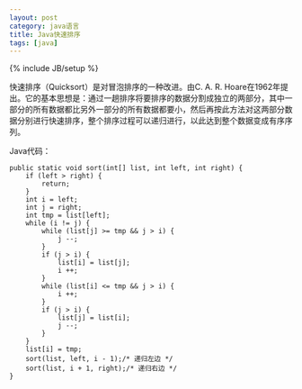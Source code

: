 ```yaml
---
layout: post
category: java语言
title: Java快速排序
tags: [java]
---
```

{% include JB/setup %}

快速排序（Quicksort）是对冒泡排序的一种改进。由C. A. R. Hoare在1962年提出。它的基本思想是：通过一趟排序将要排序的数据分割成独立的两部分，其中一部分的所有数据都比另外一部分的所有数据都要小，然后再按此方法对这两部分数据分别进行快速排序，整个排序过程可以递归进行，以此达到整个数据变成有序序列。

Java代码：

	public static void sort(int[] list, int left, int right) {
		if (left > right) {
			return;
		}
		int i = left;
		int j = right;
		int tmp = list[left];
		while (i != j) {
			while (list[j] >= tmp && j > i) {
				j --;
			}
			if (j > i) {
				list[i] = list[j];
				i ++;
			}
			while (list[i] <= tmp && j > i) {
				i ++;
			}
			if (j > i) {
				list[j] = list[i];
				j --;
			}
		}
		list[i] = tmp;
		sort(list, left, i - 1);/* 递归左边 */
		sort(list, i + 1, right);/* 递归右边 */
	}